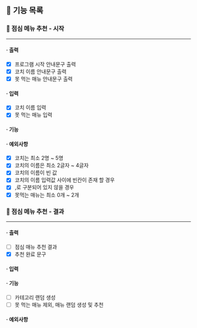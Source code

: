 ## 🚀 기능 목록

### 🔽 점심 메뉴 추천 - 시작

***

#### · 출력

- [x] 프로그램 시작 안내문구 출력
- [x] 코치 이름 안내문구 출력
- [x] 못 먹는 매뉴 안내문구 출력

#### · 입력
- [x] 코치 이름 입력
- [x] 못 먹는 매뉴 입력
#### · 기능
#### · 예외사항
- [x] 코치는 최소 2명 ~ 5명
- [x] 코치의 이름은 최소 2글자 ~ 4글자
- [x] 코치의 이름이 빈 값
- [x] 코치의 이름 입력값 사이에 빈칸이 존재 할 경우
- [x] ,로 구분되어 있지 않을 경우 
- [x] 못먹는 매뉴는 최소 0개 ~ 2개

### 🔽 점심 메뉴 추천 - 결과

***

#### · 출력

- [ ] 점심 매뉴 추천 결과
- [x] 추천 완료 문구

#### · 입력
#### · 기능

- [ ] 카테고리 랜덤 생성
- [ ] 못 먹는 매뉴 제외, 매뉴 랜덤 생성 및 추천

#### · 예외사항

  <br>
